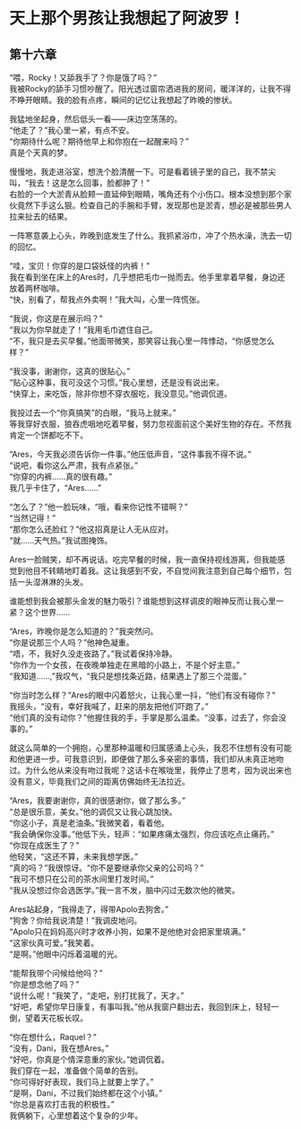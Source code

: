 # 天上那个男孩让我想起了阿波罗！
## 第十六章

“喂，Rocky！又舔我手了？你是饿了吗？”  
我被Rocky的舔手习惯吵醒了。阳光透过窗帘洒进我的房间，暖洋洋的，让我不得不睁开眼睛。我的脸有点疼，瞬间的记忆让我想起了昨晚的惨状。

我猛地坐起身，然后低头一看——床边空荡荡的。  
“他走了？”我心里一紧，有点不安。  
“你期待什么呢？期待他早上和你抱在一起醒来吗？”  
真是个天真的梦。

慢慢地，我走进浴室，想洗个脸清醒一下。可是看着镜子里的自己，我不禁尖叫，“我去！这是怎么回事，脸都肿了！”  
右脸的一个大淤青从脸颊一直延伸到眼睛，嘴角还有个小伤口。根本没想到那个家伙竟然下手这么狠。检查自己的手腕和手臂，发现那也是淤青，想必是被那些男人拉来扯去的结果。

一阵寒意袭上心头，昨晚到底发生了什么。我抓紧浴巾，冲了个热水澡，洗去一切的回忆。

“哇，宝贝！你穿的是口袋妖怪的内裤！”  
我在看到坐在床上的Ares时，几乎想把毛巾一抛而去。他手里拿着早餐，身边还放着两杯咖啡。  
“快，别看了，帮我点外卖啊！”我大叫，心里一阵慌张。

“我说，你这是在展示吗？”  
“我以为你早就走了！”我用毛巾遮住自己。  
“不，我只是去买早餐。”他面带微笑，那笑容让我心里一阵悸动，“你感觉怎么样？”

“我没事，谢谢你，这真的很贴心。”  
“贴心这种事，我可没这个习惯。”我心里想，还是没有说出来。  
“快穿上，来吃饭，除非你想不穿衣服吃，我没意见。”他调侃道。

我投过去一个“你真搞笑”的白眼，“我马上就来。”  
等我穿好衣服，狼吞虎咽地吃着早餐，努力忽视面前这个美好生物的存在。不然我肯定一个饼都吃不下。

“Ares，今天我必须告诉你一件事。”他压低声音，“这件事我不得不说。”  
“说吧，看你这么严肃，我有点紧张。”  
“你穿的内裤……真的很有趣。”  
我几乎卡住了，“Ares……”

“怎么了？”他一脸玩味，“哦，看来你记性不错啊？”  
“当然记得！”  
“那你怎么还脸红？”他这招真是让人无从应对。  
“就……天气热。”我试图掩饰。

Ares一脸贼笑，却不再说话。吃完早餐的时候，我一直保持视线游离，但我能感觉到他目不转睛地盯着我。这让我感到不安，不自觉间我注意到自己每个细节，包括一头湿淋淋的头发。

谁能想到我会被那头金发的魅力吸引？谁能想到这样调皮的眼神反而让我心里一紧？这个世界……

“Ares，昨晚你是怎么知道的？”我突然问。  
“你是说那三个人吗？”他神色凝重。  
“唔，不，我好久没走夜路了。”我试着保持冷静。  
“你作为一个女孩，在夜晚单独走在黑暗的小路上，不是个好主意。”  
“我知道……,”我叹气，“我只是想找条近路，结果遇上了那三个混蛋。”

“你当时怎么样？”Ares的眼中闪着怒火，让我心里一抖，“他们有没有碰你？”  
我摇头，“没有，幸好我喊了，赶来的朋友把他们吓跑了。”  
“他们真的没有动你？”他握住我的手，手掌是那么温柔。“没事，过去了，你会没事的。”

就这么简单的一个拥抱，心里那种温暖和归属感涌上心头，我忍不住想有没有可能和他更进一步。可我意识到，即便做了那么多亲密的事情，我们却从未真正地吻过。为什么他从来没有吻过我呢？这话卡在喉咙里，我停止了思考，因为说出来也没有意义，毕竟我们之间的距离仿佛始终无法拉近。

“Ares，我要谢谢你，真的很感谢你，做了那么多。”  
“总是很乐意，美女。”他的调侃又让我心跳加快。  
“你这小子，真是老油条。”我微笑着，看着他。  
“我会确保你没事。”他低下头，轻声：“如果疼痛太强烈，你应该吃点止痛药。”  
“你现在成医生了？”  
他轻笑，“这还不算，未来我想学医。”  
“真的吗？”我很惊讶。“你不是要继承你父亲的公司吗？”  
“我可不想只在公司的茶水间里打发时间。”  
“我从没想过你会选医学。”我一言不发，脑中闪过无数次他的微笑。

Ares站起身，“我得走了，得带Apolo去狗舍。”  
“狗舍？你给我说清楚！”我调皮地问。  
“Apolo只在妈妈高兴时才收养小狗，如果不是他绝对会把家里填满。”  
“这家伙真可爱。”我笑着。  
“是啊。”他眼中闪烁着温暖的光。

“能帮我带个问候给他吗？”  
“你是想念他了吗？”  
“说什么呢！”我笑了，“走吧，别打扰我了，天才。”  
“好吧，希望你早日康复，有事叫我。”他从我窗户翻出去，我回到床上，轻轻一倒，望着天花板长叹。

“你在想什么，Raquel？”  
“没有，Dani，我在想Ares。”  
“好吧，你真是个情深意重的家伙。”她调侃着。  
我们穿在一起，准备做个简单的告别。  
“你可得好好表现，我们马上就要上学了。”  
“是啊，Dani，不过我们始终都在这个小镇。”  
“你总是喜欢打击我的积极性。”  
我俩躺下，心里想着这个复杂的少年。